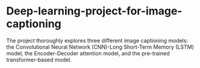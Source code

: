 # Deep-learning-project-for-image-captioning
The project thoroughly explores three different image captioning models: the Convolutional Neural Network (CNN)-Long Short-Term Memory (LSTM) model, the Encoder-Decoder attention model, and the pre-trained transformer-based model.
